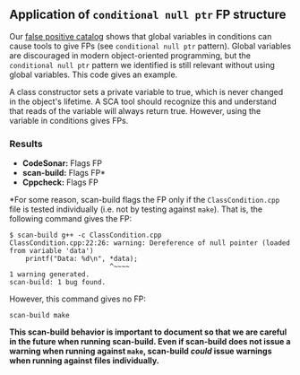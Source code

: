 ## Application of `conditional null ptr` FP structure

Our [false positive catalog](https://github.iu.edu/SEDS/mangrove/wiki/FP-Hierarchy) shows that global variables in conditions can cause tools to give FPs (see `conditional null ptr` pattern). Global variables are discouraged in modern object-oriented programming, but the `conditional null ptr` pattern we identified is still relevant without using global variables. This code gives an example.

A class constructor sets a private variable to true, which is never changed in the object's lifetime. A SCA tool should recognize this and understand that reads of the variable will always return true. However, using the variable in conditions gives FPs.

### Results

* **CodeSonar:** Flags FP
* **scan-build:** Flags FP*
* **Cppcheck:** Flags FP

*For some reason, scan-build flags the FP only if the `ClassCondition.cpp` file is tested individually (i.e. not by testing against `make`). That is, the following command gives the FP:

```
$ scan-build g++ -c ClassCondition.cpp
ClassCondition.cpp:22:26: warning: Dereference of null pointer (loaded from variable 'data')
    printf("Data: %d\n", *data);
                         ^~~~~
1 warning generated.
scan-build: 1 bug found.

```

However, this command gives no FP:

```
scan-build make
```

**This scan-build behavior is important to document so that we are careful in the future when running scan-build. Even if scan-build does not issue a warning when running against `make`, scan-build *could* issue warnings when running against files individually.**